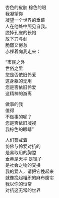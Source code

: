 <p class="has-line-data" data-line-start="2" data-line-end="10">杏色的皮肤 棕色的眼<br>
我凝望你<br>
凝望一个世界的垂幕<br>
人在他处中照见自我。<br>
脱掉孔雀的长袍<br>
放下刀与剑<br>
脆弱又倦怠<br>
赤裸着向我走来：</p>
<p class="has-line-data" data-line-start="11" data-line-end="17">“市民之外<br>
世俗之里<br>
您是否依旧怜爱<br>
这身躯的无用<br>
您是否依旧怜爱<br>
这精神的游离</p>
<p class="has-line-data" data-line-start="18" data-line-end="23">做事的我<br>
值得<br>
不做事的呢？<br>
您是否依旧凝视<br>
我棕色的眼睛”</p>
<p class="has-line-data" data-line-start="24" data-line-end="32">人们警戒着<br>
仿佛与怜爱对抗的<br>
是易取用的胸膛<br>
垂幕是天平 是镜子<br>
是社会之物的交换<br>
我的爱人，请把它挽起来<br>
就像挽起粗织的麻布窗帘<br>
我以你的恒常<br>
对抗这无常的世界</p>

